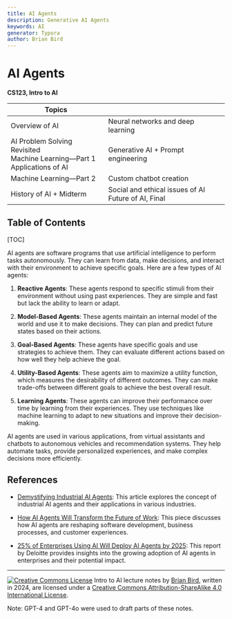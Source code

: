 ```yaml
---
title: AI Agents
description: Generative AI Agents
keywords: AI
generator: Typora
author: Brian Bird
---
```


<h1>AI Agents</h1>

**CS123, Intro to AI**

| Topics                                                       |                                                           |
| ------------------------------------------------------------ | --------------------------------------------------------- |
| Overview of AI                                               | Neural networks and deep learning                         |
| AI Problem Solving Revisited<br />Machine Learning&mdash;Part 1<br />Applications of AI | Generative AI + Prompt engineering                        |
| Machine Learning&mdash;Part 2                                | Custom chatbot creation                                   |
| History of AI + Midterm                                      | Social and ethical issues of AI <br />Future of AI, Final |



<h2>Table of Contents</h2>

[TOC]

AI agents are software programs that use artificial intelligence to perform tasks autonomously. They can learn from data, make decisions, and interact with their environment to achieve specific goals. Here are a few types of AI agents:

1. **Reactive Agents**: These agents respond to specific stimuli from their environment without using past experiences. They are simple and fast but lack the ability to learn or adapt.

2. **Model-Based Agents**: These agents maintain an internal model of the world and use it to make decisions. They can plan and predict future states based on their actions.

3. **Goal-Based Agents**: These agents have specific goals and use strategies to achieve them. They can evaluate different actions based on how well they help achieve the goal.

4. **Utility-Based Agents**: These agents aim to maximize a utility function, which measures the desirability of different outcomes. They can make trade-offs between different goals to achieve the best overall result.

5. **Learning Agents**: These agents can improve their performance over time by learning from their experiences. They use techniques like machine learning to adapt to new situations and improve their decision-making.

AI agents are used in various applications, from virtual assistants and chatbots to autonomous vehicles and recommendation systems. They help automate tasks, provide personalized experiences, and make complex decisions more efficiently.

## References

- [Demystifying Industrial AI Agents](https://www.automation.com/en-us/articles/december-2024/demystifying-industrial-ai-agents): This article explores the concept of industrial AI agents and their applications in various industries.

- [How AI Agents Will Transform the Future of Work](https://www.infoworld.com/article/3611465/how-ai-agents-will-transform-the-future-of-work.html): This piece discusses how AI agents are reshaping software development, business processes, and customer experiences.

- [25% of Enterprises Using AI Will Deploy AI Agents by 2025](https://www.zdnet.com/article/25-of-enterprises-using-ai-will-deploy-ai-agents-by-2025/): This report by Deloitte provides insights into the growing adoption of AI agents in enterprises and their potential impact.



---

[![Creative Commons License](https://i.creativecommons.org/l/by-sa/4.0/88x31.png)](http://creativecommons.org/licenses/by-sa/4.0/) Intro to AI lecture notes by [Brian Bird](https://profbird.dev), written in <time>2024</time>, are licensed under a [Creative Commons Attribution-ShareAlike 4.0 International License](http://creativecommons.org/licenses/by-sa/4.0/). 

Note: GPT-4 and GPT-4o were used to draft parts of these notes.

